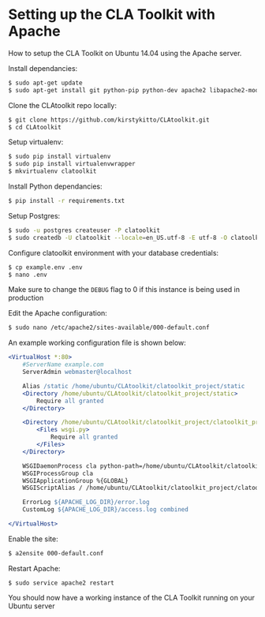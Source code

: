 # Setting up the CLA Toolkit with Apache
How to setup the CLA Toolkit on Ubuntu 14.04 using the Apache server.  

Install dependancies:
```bash
$ sudo apt-get update
$ sudo apt-get install git python-pip python-dev apache2 libapache2-mod-wsgi postgresql postgresql-contrib python-psycopg2 libxml2-dev libxslt-dev libpq-dev
```

Clone the CLAtoolkit repo locally:
```bash
$ git clone https://github.com/kirstykitto/CLAtoolkit.git
$ cd CLAtoolkit
```

Setup virtualenv:
```bash
$ sudo pip install virtualenv
$ sudo pip install virtualenvwrapper
$ mkvirtualenv clatoolkit
```

Install Python dependancies:
```bash
$ pip install -r requirements.txt
```

Setup Postgres:
```bash
$ sudo -u postgres createuser -P clatoolkit
$ sudo createdb -U clatoolkit --locale=en_US.utf-8 -E utf-8 -O clatoolkit cladjangodb -T template0 -h 127.0.0.1 --username=clatoolkit
```

Configure clatoolkit environment with your database credentials:
```bash
$ cp example.env .env
$ nano .env
```
Make sure to change the `DEBUG` flag to 0 if this instance is being used in production

Edit the Apache configuration:
```bash
$ sudo nano /etc/apache2/sites-available/000-default.conf
```

An example working configuration file is shown below:
```apache
<VirtualHost *:80>
    #ServerName example.com
    ServerAdmin webmaster@localhost

    Alias /static /home/ubuntu/CLAtoolkit/clatoolkit_project/static
    <Directory /home/ubuntu/CLAtoolkit/clatoolkit_project/static>
        Require all granted
    </Directory>

    <Directory /home/ubuntu/CLAtoolkit/clatoolkit_project/clatoolkit_project>
        <Files wsgi.py>
            Require all granted
        </Files>
    </Directory>

    WSGIDaemonProcess cla python-path=/home/ubuntu/CLAtoolkit/clatoolkit_project:/home/ubuntu/.virtualenvs/clatoolkit/lib/python2.7/site-packages
    WSGIProcessGroup cla
    WSGIApplicationGroup %{GLOBAL}
    WSGIScriptAlias / /home/ubuntu/CLAtoolkit/clatoolkit_project/clatoolkit_project/wsgi.py

    ErrorLog ${APACHE_LOG_DIR}/error.log
    CustomLog ${APACHE_LOG_DIR}/access.log combined

</VirtualHost>
```

Enable the site:
```bash
$ a2ensite 000-default.conf
```

Restart Apache:
```
$ sudo service apache2 restart
```

You should now have a working instance of the CLA Toolkit running on your Ubuntu server
